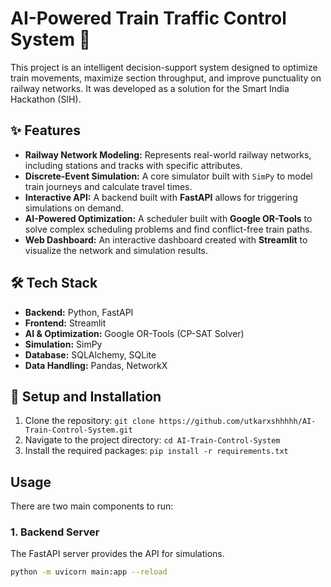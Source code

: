 # AI-Powered Train Traffic Control System 🚂

This project is an intelligent decision-support system designed to optimize train movements, maximize section throughput, and improve punctuality on railway networks. It was developed as a solution for the Smart India Hackathon (SIH).

## ✨ Features

* **Railway Network Modeling:** Represents real-world railway networks, including stations and tracks with specific attributes.
* **Discrete-Event Simulation:** A core simulator built with `SimPy` to model train journeys and calculate travel times.
* **Interactive API:** A backend built with **FastAPI** allows for triggering simulations on demand.
* **AI-Powered Optimization:** A scheduler built with **Google OR-Tools** to solve complex scheduling problems and find conflict-free train paths.
* **Web Dashboard:** An interactive dashboard created with **Streamlit** to visualize the network and simulation results.

## 🛠️ Tech Stack

* **Backend:** Python, FastAPI
* **Frontend:** Streamlit
* **AI & Optimization:** Google OR-Tools (CP-SAT Solver)
* **Simulation:** SimPy
* **Database:** SQLAlchemy, SQLite
* **Data Handling:** Pandas, NetworkX

## 🚀 Setup and Installation

1.  Clone the repository:
    `git clone https://github.com/utkarxshhhhh/AI-Train-Control-System.git`
2.  Navigate to the project directory:
    `cd AI-Train-Control-System`
3.  Install the required packages:
    `pip install -r requirements.txt`

## Usage

There are two main components to run:

### 1. Backend Server

The FastAPI server provides the API for simulations.
```bash
python -m uvicorn main:app --reload
